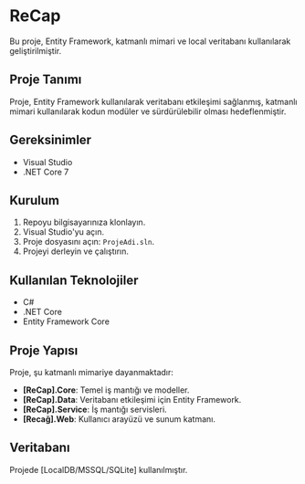 # ReCap

Bu proje, Entity Framework, katmanlı mimari ve local veritabanı kullanılarak geliştirilmiştir.

## Proje Tanımı

Proje, Entity Framework kullanılarak veritabanı etkileşimi sağlanmış, katmanlı mimari kullanılarak kodun modüler ve sürdürülebilir olması hedeflenmiştir.

## Gereksinimler

- Visual Studio
- .NET Core 7

## Kurulum

1. Repoyu bilgisayarınıza klonlayın.
2. Visual Studio'yu açın.
3. Proje dosyasını açın: `ProjeAdi.sln`.
4. Projeyi derleyin ve çalıştırın.

## Kullanılan Teknolojiler

- C#
- .NET Core
- Entity Framework Core

## Proje Yapısı

Proje, şu katmanlı mimariye dayanmaktadır:

- **[ReCap].Core**: Temel iş mantığı ve modeller.
- **[ReCap].Data**: Veritabanı etkileşimi için Entity Framework.
- **[ReCap].Service**: İş mantığı servisleri.
- **[Recağ].Web**: Kullanıcı arayüzü ve sunum katmanı.

## Veritabanı

Projede [LocalDB/MSSQL/SQLite] kullanılmıştır.

